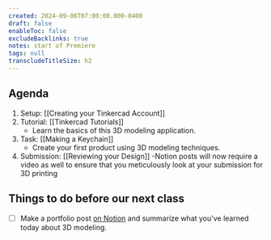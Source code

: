 ```yaml
---
created: 2024-09-06T07:00:00.000-0400
draft: false
enableToc: false
excludeBacklinks: true
notes: start of Premiere
tags: null
transcludeTitleSize: h2
---
```


## Agenda
1. Setup: [[Creating your Tinkercad Account]]
2. Tutorial: [[Tinkercad Tutorials]]
	- Learn the basics of this 3D modeling application.
3. Task: [[Making a Keychain]]
	- Create your first product using 3D modeling techniques.
4. Submission: [[Reviewing your Design]]
	-Notion posts will now require a video as well to ensure that you meticulously look at your submission for 3D printing

## Things to do before our next class
- [ ] Make a portfolio post [on Notion](https://notion.so) and summarize what you've learned today about 3D modeling.